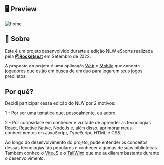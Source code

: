 ## 🖥  Preview

![home](https://user-images.githubusercontent.com/56925726/192164013-141a3e16-dcee-4e23-a6d1-1cc5b75164a4.png)

## 📖 Sobre


Este é um projeto desenvolvido durante a edição NLW eSports realizada pela **[@Rocketseat](https://github.com/Rocketseat)** em Setembro de 2022.

A proposta do projeto é uma aplicação [Web](https://github.com/Maaacs/Esports-Web) e [Mobile](https://github.com/Maaacs/Esports-Mobile) que conecte jogadores que estão em busca de um duo para jogarem seus jogos prediletos. 

## Por quê?
Decidi participar dessa edição do NLW por 2 motivos:


1 - Por ser uma temática que, pessoalmente, eu adoro.


2 - Por curiosidade em conhecer e vontade de aprender as tecnologias [React](https://pt-br.reactjs.org/), [Reactive Native](https://reactnative.dev/), [NodeJs](https://nodejs.org/en/) e, além disso, aprimorar meus conhecimentos em JavaScript, TypeScript, HTML e CSS. 


Ao longo do desenvolvimento do projeto, pude entender os conceitos dessas tecnologias tão populares e conhecer algumas de suas bibliotecas. Também conheci o [ViteJS](https://vitejs.dev/) e o [TailWind](https://tailwindcss.com/) que me auxiliaram bastante durante o desenvolvimento.


<!-- npm run dev
para rodar o projeto-> 
